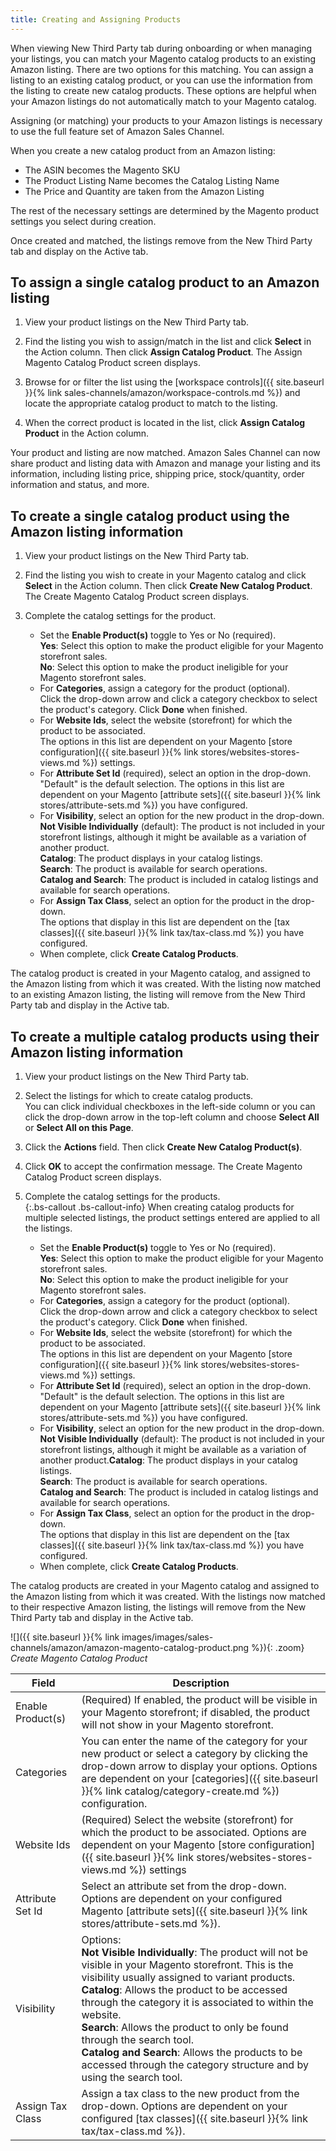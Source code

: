 ```yaml
---
title: Creating and Assigning Products
---
```



When viewing New Third Party tab during onboarding or when managing your listings, you can match your Magento catalog products to an existing Amazon listing. There are two options for this matching. You can assign a listing to an existing catalog product, or you can use the information from the listing to create new catalog products. These options are helpful when your Amazon listings do not automatically match to your Magento catalog.

Assigning (or matching) your products to your Amazon listings is necessary to use the full feature set of Amazon Sales Channel.

When you create a new catalog product from an Amazon listing:

- The ASIN becomes the Magento SKU
- The Product Listing Name becomes the Catalog Listing Name
- The Price and Quantity are taken from the Amazon Listing

The rest of the necessary settings are determined by the Magento product settings you select during creation.

Once created and matched, the listings remove from the New Third Party tab and display on the Active tab.

## To assign a single catalog product to an Amazon listing

1. View your product listings on the New Third Party tab.

1. Find the listing you wish to assign/match in the list and click **Select** in the Action column. Then click **Assign Catalog Product**. The Assign Magento Catalog Product screen displays.

1. Browse for or filter the list using the [workspace controls]({{ site.baseurl }}{% link sales-channels/amazon/workspace-controls.md %}) and locate the appropriate catalog product to match to the listing.

1. When the correct product is located in the list, click **Assign Catalog Product** in the Action column.

Your product and listing are now matched. Amazon Sales Channel can now share product and listing data with Amazon and manage your listing and its information, including listing price, shipping price, stock/quantity, order information and status, and more.

## To create a single catalog product using the Amazon listing information

1. View your product listings on the New Third Party tab.

1. Find the listing you wish to create in your Magento catalog and click **Select** in the Action column. Then click **Create New Catalog Product**. The Create Magento Catalog Product screen displays.

1. Complete the catalog settings for the product.

    - Set the **Enable Product(s)** toggle to Yes or No (required).
<br />**Yes**: Select this option to make the product eligible for your Magento storefront sales.<br />**No**: Select this option to make the product ineligible for your Magento storefront sales.
    - For **Categories**, assign a category for the product (optional).
<br />Click the drop-down arrow and click a category checkbox to select the product's category. Click **Done** when finished.
    - For **Website Ids**, select the website (storefront) for which the product to be associated.
<br />The options in this list are dependent on your Magento [store configuration]({{ site.baseurl }}{% link stores/websites-stores-views.md %}) settings.
    - For **Attribute Set Id** (required), select an option in the drop-down.
<br />"Default" is the default selection. The options in this list are dependent on your Magento [attribute sets]({{ site.baseurl }}{% link stores/attribute-sets.md %}) you have configured.
    - For **Visibility**, select an option for the new product in the drop-down.
<br />**Not Visible Individually** (default): The product is not included in your storefront listings, although it might be available as a variation of another product.<br />**Catalog**: The product displays in your catalog listings.<br />**Search**: The product is available for search operations.<br />**Catalog and Search**: The product is included in catalog listings and available for search operations.
    - For **Assign Tax Class**, select an option for the product in the drop-down.
<br />The options that display in this list are dependent on the [tax classes]({{ site.baseurl }}{% link tax/tax-class.md %}) you have configured.
    -  When complete, click **Create Catalog Products**.

The catalog product is created in your Magento catalog, and assigned to the Amazon listing from which it was created. With the listing now matched to an existing Amazon listing, the listing will remove from the New Third Party tab and display in the Active tab.

## To create a multiple catalog products using their Amazon listing information

1. View your product listings on the New Third Party tab.

1. Select the listings for which to create catalog products.
<br />You can click individual checkboxes in the left-side column or you can click the drop-down arrow in the top-left column and choose **Select All** or **Select All on this Page**.

1. Click the **Actions** field. Then click **Create New Catalog Product(s)**.

1. Click **OK** to accept the confirmation message. The Create Magento Catalog Product screen displays.

1. Complete the catalog settings for the products.
<br />{:.bs-callout .bs-callout-info}
When creating catalog products for multiple selected listings, the product settings entered are applied to all the listings.

    - Set the **Enable Product(s)** toggle to Yes or No (required).
<br />**Yes**: Select this option to make the product eligible for your Magento storefront sales.<br />**No**: Select this option to make the product ineligible for your Magento storefront sales.
    - For **Categories**, assign a category for the product (optional).
<br />Click the drop-down arrow and click a category checkbox to select the product's category. Click **Done** when finished.
    - For **Website Ids**, select the website (storefront) for which the product to be associated.
<br />The options in this list are dependent on your Magento [store configuration]({{ site.baseurl }}{% link stores/websites-stores-views.md %}) settings.
    - For **Attribute Set Id** (required), select an option in the drop-down.
<br />"Default" is the default selection. The options in this list are dependent on your Magento [attribute sets]({{ site.baseurl }}{% link stores/attribute-sets.md %}) you have configured.
    - For **Visibility**, select an option for the new product in the drop-down.
<br />**Not Visible Individually** (default): The product is not included in your storefront listings, although it might be available as a variation of another product.**Catalog**: The product displays in your catalog listings.<br />**Search**: The product is available for search operations.<br />**Catalog and Search**: The product is included in catalog listings and available for search operations.
    - For **Assign Tax Class**, select an option for the product in the drop-down.
<br />The options that display in this list are dependent on the [tax classes]({{ site.baseurl }}{% link tax/tax-class.md %}) you have configured.
    - When complete, click **Create Catalog Products**.

The catalog products are created in your Magento catalog and assigned to the Amazon listing from which it was created. With the listings now matched to their respective Amazon listing, the listings will remove from the New Third Party tab and display in the Active tab.

![]({{ site.baseurl }}{% link images/images/sales-channels/amazon/amazon-magento-catalog-product.png %}){: .zoom}
_Create Magento Catalog Product_

|Field|Description|
|--- |--- |
|Enable Product(s)|(Required) If enabled, the product will be visible in your Magento storefront; if disabled, the product will not show in your Magento storefront.|
|Categories|You can enter the name of the category for your new product or select a category by clicking the drop-down arrow to display your options. Options are dependent on your [categories]({{ site.baseurl }}{% link catalog/category-create.md %}) configuration.|
|Website Ids|(Required) Select the website (storefront) for which the product to be associated. Options are dependent on your Magento [store configuration]({{ site.baseurl }}{% link stores/websites-stores-views.md %}) settings|
|Attribute Set Id|Select an attribute set from the drop-down. Options are dependent on your configured Magento [attribute sets]({{ site.baseurl }}{% link stores/attribute-sets.md %}).|
|Visibility|Options:<br/>**Not Visible Individually**: The product will not be visible in your Magento storefront. This is the visibility usually assigned to variant products.<br/>**Catalog**: Allows the product to be accessed through the category it is associated to within the website.<br/>**Search**: Allows the product to only be found through the search tool.<br/>**Catalog and Search**: Allows the products to be accessed through the category structure and by using the search tool.|
|Assign Tax Class|Assign a tax class to the new product from the drop-down. Options are dependent on your configured [tax classes]({{ site.baseurl }}{% link tax/tax-class.md %}).|
